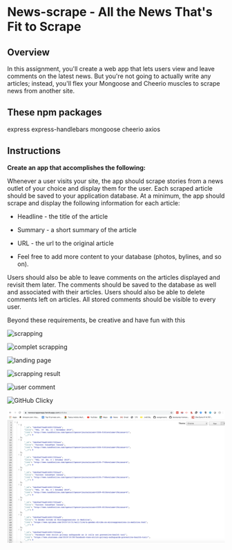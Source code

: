 # News-scrape - All the News That's Fit to Scrape

## Overview

In this assignment, you'll create a web app that lets users view and leave comments on the latest news. But you're not going to actually write any articles; instead, you'll flex your Mongoose and Cheerio muscles to scrape news from another site.

## These npm packages

express
express-handlebars
mongoose
cheerio
axios

## Instructions

**Create an app that accomplishes the following:**

Whenever a user visits your site, the app should scrape stories from a news outlet of your choice and display them for the user. Each scraped article should be saved to your application database. At a minimum, the app should scrape and display the following information for each article:

* Headline - the title of the article

* Summary - a short summary of the article

* URL - the url to the original article

* Feel free to add more content to your database (photos, bylines, and so on).

Users should also be able to leave comments on the articles displayed and revisit them later. The comments should be saved to the database as well and associated with their articles. Users should also be able to delete comments left on articles. All stored comments should be visible to every user.

Beyond these requirements, be creative and have fun with this

![scrapping](https://github.com/aamoesi/newsscrapper.io/tree/master/public/assets/img/scrapping.png)

![complet scrapping](https://github.com/aamoesi/newsscrapper.io/tree/master/public/assets/img/completscrapping.png)

![landing page](https://github.com/aamoesi/newsscrapper.io/tree/master/public/assets/img/landingpage.png)

![scrapping result](https://github.com/aamoesi/newsscrapper.io/tree/master/public/assets/img/scrappingresult.png)

![user comment](https://github.com/aamoesi/newsscrapper.io/tree/master/public/assets/img/scrappingcomment.png)

![GitHub Clicky](./public/assets/images/screenshot.JPG)

![GitHub scraping new](./public/assets/img/scrapping.png)
